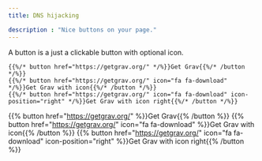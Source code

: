 ```yaml
---
title: DNS hijacking

description : "Nice buttons on your page."
---
```


A button is a just a clickable button with optional icon.

```
{{%/* button href="https://getgrav.org/" */%}}Get Grav{{%/* /button */%}}
{{%/* button href="https://getgrav.org/" icon="fa fa-download" */%}}Get Grav with icon{{%/* /button */%}}
{{%/* button href="https://getgrav.org/" icon="fa fa-download" icon-position="right" */%}}Get Grav with icon right{{%/* /button */%}}
```

{{% button href="https://getgrav.org/" %}}Get Grav{{% /button %}}
{{% button href="https://getgrav.org/" icon="fa fa-download" %}}Get Grav with icon{{% /button %}}
{{% button href="https://getgrav.org/" icon="fa fa-download" icon-position="right" %}}Get Grav with icon right{{% /button %}}